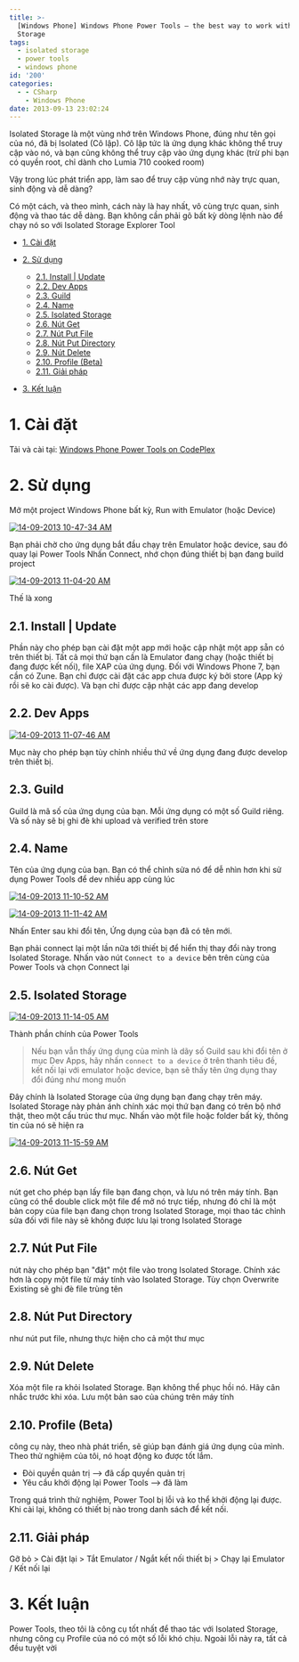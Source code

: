 ```yaml
---
title: >-
  [Windows Phone] Windows Phone Power Tools – the best way to work with Isolated
  Storage
tags:
  - isolated storage
  - power tools
  - windows phone
id: '200'
categories:
  - - CSharp
    - Windows Phone
date: 2013-09-13 23:02:24
---
```


Isolated Storage là một vùng nhớ trên Windows Phone, đúng như tên gọi của nó, đã bị Isolated (Cô lập). Cô lập tức là ứng dụng khác không thể truy cập vào nó, và bạn cũng không thể truy cập vào ứng dụng khác (trừ phi bạn có quyền root, chỉ dành cho Lumia 710 cooked room)

Vậy trong lúc phát triển app, làm sao để truy cập vùng nhớ này trực quan, sinh động và dễ dàng?
<!-- more -->
Có một cách, và theo mình, cách này là hay nhất, vô cùng trực quan, sinh động và thao tác dễ dàng. Bạn không cần phải gõ bất kỳ dòng lệnh nào để chạy nó so với Isolated Storage Explorer Tool

*   [1. Cài đặt](#1-cài-đặt)
*   [2. Sử dụng](#2-sử-dụng)
    
    *   [2.1. Install | Update](#21-install--update)
    *   [2.2. Dev Apps](#22-dev-apps)
    *   [2.3. Guild](#23-guild)
    *   [2.4. Name](#24-name)
    *   [2.5. Isolated Storage](#25-isolated-storage)
    *   [2.6. Nút Get](#26-nút-get)
    *   [2.7. Nút Put File](#27-nút-put-file)
    *   [2.8. Nút Put Directory](#28-nút-put-directory)
    *   [2.9. Nút Delete](#29-nút-delete)
    *   [2.10. Profile (Beta)](#210-profile-beta)
    *   [2.11. Giải pháp](#211-giải-pháp)
*   [3. Kết luận](#3-kết-luận)

# 1. Cài đặt

Tải và cài tại: [Windows Phone Power Tools on CodePlex](http://wptools.codeplex.com/)

# 2. Sử dụng

Mở một project Windows Phone bất kỳ, Run with Emulator (hoặc Device)

[![14-09-2013 10-47-34 AM](http://cuoilennaocacban2.files.wordpress.com/2013/09/14-09-2013-10-47-34-am.png "14-09-2013 10-47-34 AM")](http://www.flickr.com/photos/28322228@N04/9739566696/)

Bạn phải chờ cho ứng dụng bắt đầu chạy trên Emulator hoặc device, sau đó quay lại Power Tools Nhấn Connect, nhớ chọn đúng thiết bị bạn đang build project

[![14-09-2013 11-04-20 AM](http://cuoilennaocacban2.files.wordpress.com/2013/09/14-09-2013-11-04-20-am.png "14-09-2013 11-04-20 AM")](http://www.flickr.com/photos/28322228@N04/9737431929/)

Thế là xong

## 2.1. Install | Update

Phần này cho phép bạn cài đặt một app mới hoặc cập nhật một app sẵn có trên thiết bị. Tất cả mọi thứ bạn cần là Emulator đang chạy (hoặc thiết bị đang được kết nối), file XAP của ứng dụng. Đối với Windows Phone 7, bạn cần có Zune. Bạn chỉ được cài đặt các app chưa được ký bởi store (App ký rồi sẽ ko cài được). Và bạn chỉ được cập nhật các app đang develop

## 2.2. Dev Apps

[![14-09-2013 11-07-46 AM](http://cuoilennaocacban2.files.wordpress.com/2013/09/14-09-2013-11-07-46-am.png "14-09-2013 11-07-46 AM")](http://www.flickr.com/photos/28322228@N04/9739591682/)

Mục này cho phép bạn tùy chỉnh nhiều thứ về ứng dụng đang được develop trên thiết bị.

## 2.3. Guild

Guild là mã số của ứng dụng của bạn. Mỗi ứng dụng có một số Guild riêng. Và số này sẽ bị ghi đè khi upload và verified trên store

## 2.4. Name

Tên của ứng dụng của bạn. Bạn có thể chỉnh sửa nó để dễ nhìn hơn khi sử dụng Power Tools để dev nhiều app cùng lúc

[![14-09-2013 11-10-52 AM](http://cuoilennaocacban2.files.wordpress.com/2013/09/14-09-2013-11-10-52-am.png "14-09-2013 11-10-52 AM")](http://www.flickr.com/photos/28322228@N04/9739602720/)

[![14-09-2013 11-11-42 AM](http://cuoilennaocacban2.files.wordpress.com/2013/09/14-09-2013-11-11-42-am.png "14-09-2013 11-11-42 AM")](http://www.flickr.com/photos/28322228@N04/9737458719/)

Nhấn Enter sau khi đổi tên, Ứng dụng của bạn đã có tên mới.

Bạn phải connect lại một lần nữa tới thiết bị để hiển thị thay đổi này trong Isolated Storage. Nhấn vào nút `Connect to a device` bên trên cùng của Power Tools và chọn Connect lại

## 2.5. Isolated Storage

[![14-09-2013 11-14-05 AM](http://cuoilennaocacban2.files.wordpress.com/2013/09/14-09-2013-11-14-05-am.png "14-09-2013 11-14-05 AM")](http://www.flickr.com/photos/28322228@N04/9739619928/)

Thành phần chính của Power Tools

> Nếu bạn vẫn thấy ứng dụng của mình là dãy số Guild sau khi đổi tên ở mục Dev Apps, hãy nhấn `connect to a device` ở trên thanh tiêu đề, kết nối lại với emulator hoặc device, bạn sẽ thấy tên ứng dụng thay đổi đúng như mong muốn

Đây chính là Isolated Storage của ứng dụng bạn đang chạy trên máy. Isolated Storage này phản ánh chính xác mọi thứ bạn đang có trên bộ nhớ thật, theo một cấu trúc thư mục. Nhấn vào một file hoặc folder bất kỳ, thông tin của nó sẽ hiện ra

[![14-09-2013 11-15-59 AM](http://cuoilennaocacban2.files.wordpress.com/2013/09/14-09-2013-11-15-59-am.png "14-09-2013 11-15-59 AM")](http://www.flickr.com/photos/28322228@N04/9739643620/)

## 2.6. Nút Get

nút get cho phép bạn lấy file bạn đang chọn, và lưu nó trên máy tính. Bạn cũng có thể double click một file để mở nó trực tiếp, nhưng đó chỉ là một bản copy của file bạn đang chọn trong Isolated Storage, mọi thao tác chỉnh sửa đối với file này sẽ không được lưu lại trong Isolated Storage

## 2.7. Nút Put File

nút này cho phép bạn "đặt" một file vào trong Isolated Storage. Chính xác hơn là copy một file từ máy tính vào Isolated Storage. Tùy chọn Overwrite Existing sẽ ghi đè file trùng tên

## 2.8. Nút Put Directory

như nút put file, nhưng thực hiện cho cả một thư mục

## 2.9. Nút Delete

Xóa một file ra khỏi Isolated Storage. Bạn không thể phục hồi nó. Hãy cân nhắc trước khi xóa. Lưu một bản sao của chúng trên máy tính

## 2.10. Profile (Beta)

công cụ này, theo nhà phát triển, sẽ giúp bạn đánh giá ứng dụng của mình. Theo thử nghiệm của tôi, nó hoạt động ko được tốt lắm.

*   Đòi quyền quản trị –> đã cấp quyền quản trị
*   Yêu cầu khởi động lại Power Tools –> đã làm

Trong quá trình thử nghiệm, Power Tool bị lỗi và ko thể khởi động lại được. Khi cài lại, không có thiết bị nào trong danh sách để kết nối.

## 2.11. Giải pháp

Gỡ bỏ > Cài đặt lại > Tắt Emulator / Ngắt kết nối thiết bị > Chạy lại Emulator / Kết nối lại

# 3. Kết luận

Power Tools, theo tôi là công cụ tốt nhất để thao tác với Isolated Storage, nhưng công cụ Profile của nó có một số lỗi khó chịu. Ngoài lỗi này ra, tất cả đều tuyệt vời